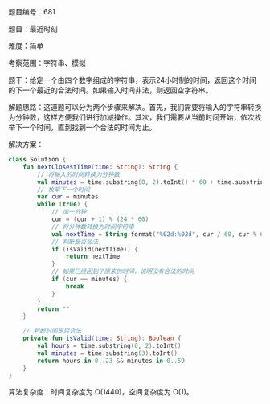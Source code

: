 题目编号：681

题目：最近时刻

难度：简单

考察范围：字符串、模拟

题干：给定一个由四个数字组成的字符串，表示24小时制的时间，返回这个时间的下一个最近的合法时间。如果输入时间非法，则返回空字符串。

解题思路：这道题可以分为两个步骤来解决。首先，我们需要将输入的字符串转换为分钟数，这样方便我们进行加减操作。其次，我们需要从当前时间开始，依次枚举下一个时间，直到找到一个合法的时间为止。

解决方案：

```kotlin
class Solution {
    fun nextClosestTime(time: String): String {
        // 将输入的时间转换为分钟数
        val minutes = time.substring(0, 2).toInt() * 60 + time.substring(3).toInt()
        // 枚举下一个时间
        var cur = minutes
        while (true) {
            // 加一分钟
            cur = (cur + 1) % (24 * 60)
            // 将分钟数转换为时间字符串
            val nextTime = String.format("%02d:%02d", cur / 60, cur % 60)
            // 判断是否合法
            if (isValid(nextTime)) {
                return nextTime
            }
            // 如果已经回到了原来的时间，说明没有合法的时间
            if (cur == minutes) {
                break
            }
        }
        return ""
    }

    // 判断时间是否合法
    private fun isValid(time: String): Boolean {
        val hours = time.substring(0, 2).toInt()
        val minutes = time.substring(3).toInt()
        return hours in 0..23 && minutes in 0..59
    }
}
```

算法复杂度：时间复杂度为 O(1440)，空间复杂度为 O(1)。